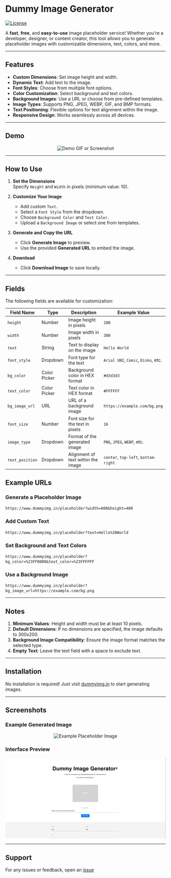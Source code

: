 
# Dummy Image Generator

[![License](https://img.shields.io/badge/license-MIT-blue.svg)](LICENSE)

A **fast**, **free**, and **easy-to-use** image placeholder service! Whether you're a developer, designer, or content creator, this tool allows you to generate placeholder images with customizable dimensions, text, colors, and more.

---

## Features

- **Custom Dimensions**: Set image height and width.
- **Dynamic Text**: Add text to the image.
- **Font Styles**: Choose from multiple font options.
- **Color Customization**: Select background and text colors.
- **Background Images**: Use a URL or choose from pre-defined templates.
- **Image Types**: Supports PNG, JPEG, WEBP, GIF, and BMP formats.
- **Text Positioning**: Flexible options for text alignment within the image.
- **Responsive Design**: Works seamlessly across all devices.

---

## Demo

<div align="center">
  <!-- Place for Demo GIF or Screenshot -->
  <img src="https://www.dummyimg.in/placeholder" alt="Demo GIF or Screenshot" />
</div>

---

## How to Use

1. **Set the Dimensions**  
   Specify `Height` and `Width` in pixels (minimum value: 10).
   
2. **Customize Your Image**  
   - Add custom `Text`.
   - Select a `Font Style` from the dropdown.
   - Choose `Background Color` and `Text Color`.
   - Upload a `Background Image` or select one from templates.

3. **Generate and Copy the URL**  
   - Click **Generate Image** to preview.
   - Use the provided **Generated URL** to embed the image.

4. **Download**  
   - Click **Download Image** to save locally.

---

## Fields

The following fields are available for customization:

| Field Name           | Type        | Description                                         | Example Value                          |
|----------------------|-------------|-----------------------------------------------------|----------------------------------------|
| `height`             | Number      | Image height in pixels                             | `200`                                  |
| `width`              | Number      | Image width in pixels                              | `300`                                  |
| `text`               | String      | Text to display on the image                       | `Hello World`                          |
| `font_style`         | Dropdown    | Font type for the text                             | `Arial UNI`, `Comic`, `Disko`, etc.    |
| `bg_color`           | Color Picker | Background color in HEX format                     | `#d3d3d3`                              |
| `text_color`         | Color Picker | Text color in HEX format                           | `#FFFFFF`                              |
| `bg_image_url`       | URL         | URL of a background image                          | `https://example.com/bg.png`           |
| `font_size`          | Number      | Font size for the text in pixels                   | `16`                                   |
| `image_type`         | Dropdown    | Format of the generated image                      | `PNG`, `JPEG`, `WEBP`, etc.            |
| `text_position`      | Dropdown    | Alignment of text within the image                 | `center`, `top-left`, `bottom-right`   |



## Example URLs

### Generate a Placeholder Image
```url
https://www.dummyimg.in/placeholder?width=600&height=400
```

### Add Custom Text
```url
https://www.dummyimg.in/placeholder?text=Hello%20World
```

### Set Background and Text Colors
```url
https://www.dummyimg.in/placeholder?bg_color=%23FF0000&text_color=%23FFFFFF
```

### Use a Background Image
```url
https://www.dummyimg.in/placeholder?bg_image_url=https://example.com/bg.png
```

---

## Notes

1. **Minimum Values**: Height and width must be at least 10 pixels.
2. **Default Dimensions**: If no dimensions are specified, the image defaults to 300x200.
3. **Background Image Compatibility**: Ensure the image format matches the selected type.
4. **Empty Text**: Leave the text field with a space to exclude text.

---

## Installation

No installation is required! Just visit [dummyimg.in](https://www.dummyimg.in) to start generating images.

---

## Screenshots

### Example Generated Image
<div align="center">
  <!-- Add screenshot or placeholder example -->
  <img src="https://www.dummyimg.in/placeholder" alt="Example Placeholder Image" />
</div>

### Interface Preview
<div align="center">
  <!-- Add screenshot of the user interface -->
  <img src="./home page image.png" alt="User Interface Screenshot" />
</div>

---

## Support

For any issues or feedback, open an [issue](https://github.com/shubham0809200/dummyimg.in/issues) 
